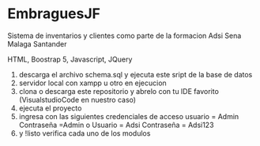 # EmbraguesJF
Sistema de inventarios y clientes como parte de la formacion Adsi Sena Malaga Santander

HTML, Boostrap 5, Javascript, JQuery
1) descarga el archivo schema.sql y ejecuta este sript de la base de datos 
2) servidor local con xampp u otro en ejecucion
3) clona o descarga este repositorio y abrelo con tu IDE favorito (VisualstudioCode en nuestro caso)
4) ejecuta el proyecto
5) ingresa con las siguientes credenciales de acceso usuario = Admin Contraseña =Admin o Usuario = Adsi Contraseña = Adsi123
6) y !listo verifica cada uno de los modulos
